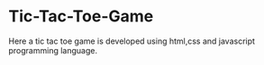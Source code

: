 # Tic-Tac-Toe-Game
Here a tic tac toe game is developed using html,css and javascript programming language.
